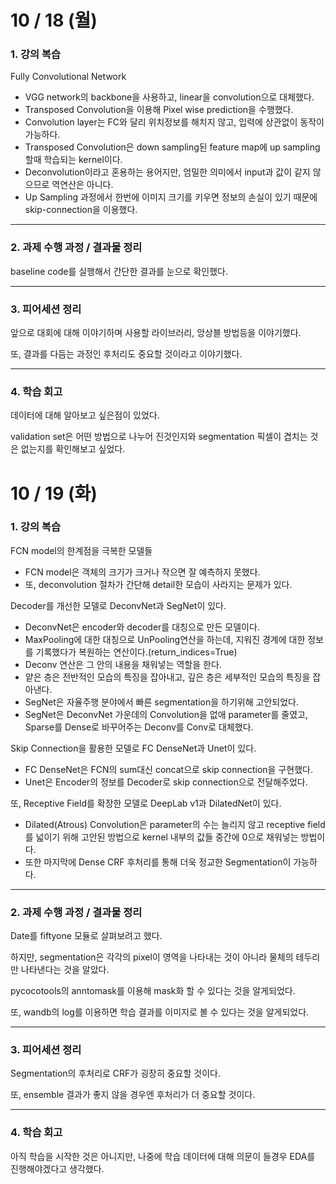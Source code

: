 # 10 / 18 (월)

### 1. 강의 복습

Fully Convolutional Network
- VGG network의 backbone을 사용하고, linear을 convolution으로 대체했다.
- Transposed Convolution을 이용해 Pixel wise prediction을 수행했다.
- Convolution layer는 FC와 달리 위치정보를 해치지 않고, 입력에 상관없이 동작이 가능하다.
- Transposed Convolution은 down sampling된 feature map에 up sampling할때 학습되는 kernel이다.
- Deconvolution이라고 혼용하는 용어지만, 엄밀한 의미에서 input과 값이 같지 않으므로 역연산은 아니다.
- Up Sampling 과정에서 한번에 이미지 크기를 키우면 정보의 손실이 있기 때문에 skip-connection을 이용했다.


---

### 2. 과제 수행 과정 / 결과물 정리

baseline code를 실행해서 간단한 결과를 눈으로 확인했다.

---

### 3. 피어세션 정리

앞으로 대회에 대해 이야기하며 사용할 라이브러리, 앙상블 방법등을 이야기했다.

또, 결과를 다듬는 과정인 후처리도 중요할 것이라고 이야기했다.

---

### 4. 학습 회고

데이터에 대해 알아보고 싶은점이 있었다.

validation set은 어떤 방법으로 나누어 진것인지와 segmentation 픽셀이 겹치는 것은 없는지를 확인해보고 싶었다.




# 10 / 19 (화)

### 1. 강의 복습

FCN model의 한계점을 극복한 모델들
- FCN model은 객체의 크기가 크거나 작으면 잘 예측하지 못했다.
- 또, deconvolution 절차가 간단해 detail한 모습이 사라지는 문제가 있다.
  
Decoder를 개선한 모델로 DeconvNet과 SegNet이 있다.

- DeconvNet은 encoder와 decoder를 대칭으로 만든 모델이다.
- MaxPooling에 대한 대칭으로 UnPooling연산을 하는데, 지워진 경계에 대한 정보를 기록했다가 복원하는 연산이다.(return_indices=True)
- Deconv 연산은 그 안의 내용을 채워넣는 역할을 한다.
- 얕은 층은 전반적인 모습의 특징을 잡아내고, 깊은 층은 세부적인 모습의 특징을 잡아낸다.
- SegNet은 자율주행 분야에서 빠른 segmentation을 하기위해 고안되었다.
- SegNet은 DeconvNet 가운데의 Convolution을 없애 parameter를 줄였고, Sparse를 Dense로 바꾸어주는 Deconv를 Conv로 대체했다.

Skip Connection을 활용한 모델로 FC DenseNet과 Unet이 있다.
- FC DenseNet은 FCN의 sum대신 concat으로 skip connection을 구현했다.
- Unet은 Encoder의 정보를 Decoder로 skip connection으로 전달해주었다.

또, Receptive Field를 확장한 모델로 DeepLab v1과 DilatedNet이 있다.
- Dilated(Atrous) Convolution은 parameter의 수는 늘리지 않고 receptive field를 넓이기 위해 고안된 방법으로 kernel 내부의 값들 중간에 0으로 채워넣는 방법이다.
- 또한 마지막에 Dense CRF 후처리를 통해 더욱 정교한 Segmentation이 가능하다.


---

### 2. 과제 수행 과정 / 결과물 정리

Date를 fiftyone 모듈로 살펴보려고 했다.

하지만, segmentation은 각각의 pixel이 영역을 나타내는 것이 아니라 물체의 테두리만 나타낸다는 것을 알았다.

pycocotools의 anntomask를 이용해 mask화 할 수 있다는 것을 알게되었다.

또, wandb의 log를 이용하면 학습 결과를 이미지로 볼 수 있다는 것을 알게되었다.


---

### 3. 피어세션 정리

Segmentation의 후처리로 CRF가 굉장히 중요할 것이다.

또, ensemble 결과가 좋지 않을 경우엔 후처리가 더 중요할 것이다.

---

### 4. 학습 회고

아직 학습을 시작한 것은 아니지만, 나중에 학습 데이터에 대해 의문이 들경우 EDA를 진행해야겠다고 생각했다.

